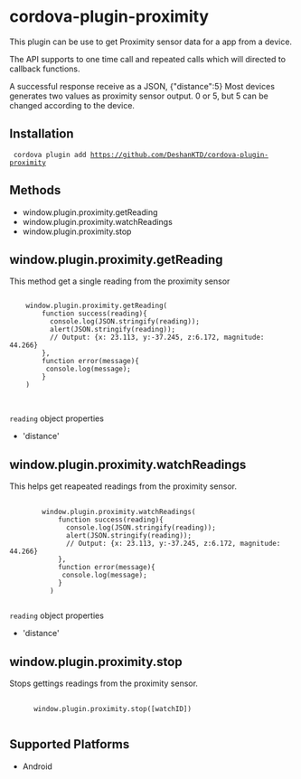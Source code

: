 cordova-plugin-proximity
=========================

This plugin can be use to get Proximity sensor data for a app from a device.

The API supports to one time call and repeated calls which will directed to callback functions.

A successful response receive as a JSON, {"distance":5}
Most devices generates two values as proximity sensor output. 0 or 5, but 5 can be changed 
according to the device.


Installation
--------------

<code> cordova plugin add https://github.com/DeshanKTD/cordova-plugin-proximity </code>

Methods
-------
- window.plugin.proximity.getReading
- window.plugin.proximity.watchReadings
- window.plugin.proximity.stop


window.plugin.proximity.getReading
-----------------------------------

This method get a single reading from the proximity sensor

<pre>
<code>
	window.plugin.proximity.getReading(
	    function success(reading){
	      console.log(JSON.stringify(reading)); 
	      alert(JSON.stringify(reading));
	      // Output: {x: 23.113, y:-37.245, z:6.172, magnitude: 44.266}
	    }, 
	    function error(message){
	     console.log(message);
	    }
  	)
  </code>
 </pre>

 `reading` object properties
 - 'distance'



window.plugin.proximity.watchReadings
--------------------------------------
This helps get reapeated readings from the proximity sensor.

<pre>
	<code>
		window.plugin.proximity.watchReadings(
		    function success(reading){
		      console.log(JSON.stringify(reading));
		      alert(JSON.stringify(reading)); 
		      // Output: {x: 23.113, y:-37.245, z:6.172, magnitude: 44.266}
		    }, 
		    function error(message){
		     console.log(message);
		    }
		  )
	</code>
</pre>


 `reading` object properties
 - 'distance'




window.plugin.proximity.stop
----------------------------

Stops gettings readings from the proximity sensor.
<pre>
	<code>
	  window.plugin.proximity.stop([watchID])
	</code>
</pre>

Supported Platforms
--------------------

- Android
